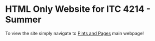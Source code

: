 # HTML Only Website for ITC 4214 - Summer 

To view the site simply navigate to [Pints and Pages](https://f-a-alex.github.io/ITC_4214_Projects_FAA/Portfolio_2/) main webpage!
